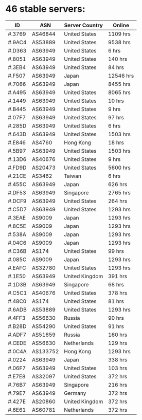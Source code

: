 # 46 stable servers:

| ID | ASN | Server Country | Online |
| ------ | ------ | ------ | ------ |
| #.3769 | AS46844 | United States | 1109 hrs |
| #.9AC4 | AS53889 | United States | 9538 hrs |
| #.D363 | AS63949 | United States | 6 hrs |
| #.8051 | AS63949 | United States | 140 hrs |
| #.3EB4 | AS63949 | United States | 84 hrs |
| #.F507 | AS63949 | Japan | 12546 hrs |
| #.7066 | AS63949 | Japan | 8455 hrs |
| #.A495 | AS63949 | United States | 8065 hrs |
| #.1449 | AS63949 | United States | 10 hrs |
| #.B445 | AS63949 | United States | 9 hrs |
| #.07F7 | AS63949 | United States | 97 hrs |
| #.285D | AS63949 | United States | 6 hrs |
| #.643D | AS63949 | United States | 1503 hrs |
| #.E846 | AS4760 | Hong Kong | 18 hrs |
| #.5B97 | AS63949 | United States | 1503 hrs |
| #.13D6 | AS40676 | United States | 9 hrs |
| #.FD9D | AS20473 | United States | 5600 hrs |
| #.21CE | AS3462 | Taiwan | 6 hrs |
| #.455C | AS63949 | Japan | 626 hrs |
| #.DF53 | AS63949 | Singapore | 2765 hrs |
| #.DCF9 | AS63949 | United States | 264 hrs |
| #.C5D7 | AS63949 | United States | 1293 hrs |
| #.3EAE | AS9009 | Japan | 1293 hrs |
| #.8C5E | AS9009 | Japan | 1293 hrs |
| #.538A | AS9009 | Japan | 1293 hrs |
| #.04C6 | AS9009 | Japan | 1293 hrs |
| #.C36B | AS174 | United States | 99 hrs |
| #.085C | AS9009 | Japan | 1293 hrs |
| #.EAFC | AS32780 | United States | 1293 hrs |
| #.1E50 | AS63949 | United Kingdom | 391 hrs |
| #.1D3B | AS63949 | Singapore | 68 hrs |
| #.C5C1 | AS40676 | United States | 378 hrs |
| #.48C0 | AS174 | United States | 81 hrs |
| #.6ADB | AS53889 | United States | 1293 hrs |
| #.4FF3 | AS56630 | Russia | 90 hrs |
| #.B28D | AS54290 | United States | 91 hrs |
| #.ADF7 | AS51659 | Russia | 160 hrs |
| #.CEDE | AS56630 | Netherlands | 129 hrs |
| #.0C4A | AS133752 | Hong Kong | 1293 hrs |
| #.0224 | AS63949 | Japan | 338 hrs |
| #.06F7 | AS63949 | United States | 103 hrs |
| #.E7E8 | AS32097 | United States | 372 hrs |
| #.76B7 | AS63949 | Singapore | 216 hrs |
| #.79E7 | AS63949 | Germany | 372 hrs |
| #.427E | AS20860 | United Kingdom | 372 hrs |
| #.6E61 | AS60781 | Netherlands | 372 hrs |

